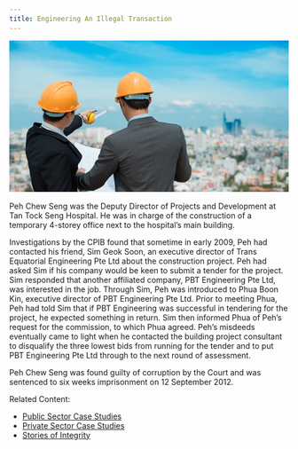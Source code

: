 ```yaml
---
title: Engineering An Illegal Transaction
---
```


<img src="/images/case/case_pte_engineer-illegal-trans1.jpg" alt="Engineering An Illegal Transaction">

Peh Chew Seng was the Deputy Director of Projects and Development at Tan Tock Seng Hospital. He was in charge of the construction of a temporary 4-storey office next to the hospital’s main building.

Investigations by the CPIB found that sometime in early 2009, Peh had contacted his friend, Sim Geok Soon, an executive director of Trans Equatorial Engineering Pte Ltd about the construction project. Peh had asked Sim if his company would be keen to submit a tender for the project. Sim responded that another affiliated company, PBT Engineering Pte Ltd, was interested in the job. Through Sim, Peh was introduced to Phua Boon Kin, executive director of PBT Engineering Pte Ltd. Prior to meeting Phua, Peh had told Sim that if PBT Engineering was successful in tendering for the project, he expected something in return. Sim then informed Phua of Peh’s request for the commission, to which Phua agreed. Peh’s misdeeds eventually came to light when he contacted the building project consultant to disqualify the three lowest bids from running for the tender and to put PBT Engineering Pte Ltd through to the next round of assessment.

Peh Chew Seng was found guilty of corruption by the Court and was sentenced to six weeks imprisonment on 12 September 2012.


Related Content:

* [Public Sector Case Studies](/about-corruption/case-studies/public-sector/)
* [Private Sector Case Studies](/about-corruption/case-studies/private-sector/)
* [Stories of Integrity](/about-corruption/case-studies/stories-of-integrity/)
